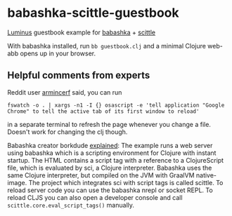 # babashka-scittle-guestbook

[Luminus](https://pragprog.com/titles/dswdcloj3/web-development-with-clojure-third-edition/) guestbook example for [babashka](https://github.com/babashka/babashka) + [scittle](https://github.com/borkdude/scittle)

With babashka installed, run `bb guestbook.clj` and a minimal Clojure web-abb opens up in your browser.

## Helpful comments from experts

Reddit user [armincerf](https://www.reddit.com/r/Clojure/comments/nyf13s/luminus_guestbook_example_for_babashka_scittle/h1k9ep0?utm_source=share&utm_medium=web2x&context=3) said, you can run 
 ```
 fswatch -o . | xargs -n1 -I {} osascript -e 'tell application "Google Chrome" to tell the active tab of its first window to reload'
 ```
in a separate terminal to refresh the page whenever you change a file. Doesn't work for changing the clj though. 

Babashka creator borkdude [explained](https://www.reddit.com/r/Clojure/comments/nyf13s/luminus_guestbook_example_for_babashka_scittle/h1lq2qc?utm_source=share&utm_medium=web2x&context=3): The example runs a web server using babashka which is a scripting environment for Clojure with instant startup. The HTML contains a script tag with a reference to a ClojureScript file, which is evaluated by sci, a Clojure interpreter. Babashka uses the same Clojure interpreter, but compiled on the JVM with GraalVM native-image. The project which integrates sci with script tags is called scittle. To reload server code you can use the babashka nrepl or socket REPL. To reload CLJS you can also open a developer console and call `scittle.core.eval_script_tags()` manually.
